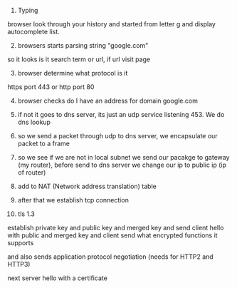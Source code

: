 1) Typing

browser look through your history and started from letter g and display autocomplete list.

2) browsers starts parsing string "google.com"
  
so it looks is it search term or url, if url visit page

3) browser determine what protocol is it

https port 443  or http port 80

4) browser checks do I have an address for domain google.com
5) if not it goes to dns server, its just an udp service listening 453. We do dns lookup

6) so we send a packet through udp to dns server, we encapsulate our packet to a frame
7) so we see if we are not in local subnet we send our pacakge to gateway (my router), before send to dns server we change our ip to public ip (ip of router)
8) add to NAT (Network address translation) table
9) after that we establish tcp connection
10) tls 1.3

establish private key and public key and merged key and send client hello with public and merged key
and client send what encrypted functions it supports

and also sends application protocol negotiation (needs for HTTP2 and HTTP3)

next server hello with a certificate